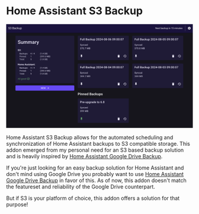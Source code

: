 # Home Assistant S3 Backup

![Home Page Preview](https://github.com/prankstr/hassio-s3-backup/raw/main/images/home.png "Home Assistant S3 Backup")

Home Assistant S3 Backup allows for the automated scheduling and synchronization of Home Assistant backups to S3 compatible storage. This addon emerged from my personal need for an S3 based backup solution and is heavily inspired by [Home Assistant Google Drive Backup](https://github.com/sabeechen/hassio-google-drive-backup).

If you're just looking for an easy backup solution for Home Assistant and don't mind using Google Drive you probably want to use [Home Assistant Google Drive Backup](https://github.com/sabeechen/hassio-google-drive-backup) in favor of this. As of now, this addon doesn't match the featureset and reliability of the Google Drive counterpart.

But if S3 is your platform of choice, this addon offers a solution for that purpose!
